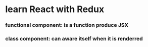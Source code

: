 # learn React with Redux

### functional component: is a function produce JSX

### class component: can aware itself when it is renderred

